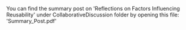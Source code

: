 You can find the summary post on 'Reflections on Factors Influencing Reusability' under CollaborativeDiscussion folder by opening this file: 'Summary_Post.pdf'
